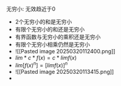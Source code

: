 无穷小: 无效趋近于0
+ 2个无穷小的和是无穷小
+ 有限个无穷小的和还是无穷小 
+ 有界函数与无穷小的乘积还是无穷小
+ 有限个无穷小相乘仍然是无穷小
+ ![[Pasted image 20250320112400.png]]
+ $lim*c*f(x) = c*limf(x)$
+ $lim[f(x)^{n}] =[limf(x)]^{n}$
+ ![[Pasted image 20250320113415.png]]
+ 